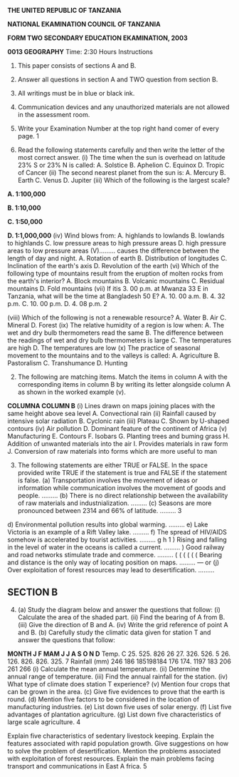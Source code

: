 **THE UNITED REPUBLIC OF TANZANIA**

**NATIONAL EKAMINATION COUNCIL OF TANZANIA**

**FORM TWO SECONDARY EDUCATION EKAMINATION, 2003**

**0013 GEOGRAPHY**
Time: 2:30 Hours
Instructions

1. This paper consists of sections A and B.

2. Answer all questions in section A and TWO question from section B.

3. All writings must be in blue or black ink.

4. Communication devices and any unauthorized materials are not allowed in the assessment room.

5. Write your Examination Number at the top right hand comer of every page.
1

1. Read the following statements carefully and then write the letter of the most correct answer.
(i) The time when the sun is overhead on latitude 23% S or 23% N is called:
A. Solstice
B. Aphelion
C. Equinox
D. Tropic of Cancer
(ii) The second nearest planet from the sun is:
A. Mercury
B. Earth
C. Venus
D. Jupiter
(iii) Which of the following is the largest scale?

**A. 1:100,000**

**B. 1:10,000**

**C. 1:50,000**

**D. 1:1,000,000**
(iv) Wind blows from:
A. highlands to lowlands
B. lowlands to highlands
C. low pressure areas to high pressure areas
D. high pressure areas to low pressure areas
(V)......... causes the difference between the length of day and night.
A. Rotation of earth
B. Distribution of longitudes
C. Inclination of the earth's axis
D. Revolution of the earth
(vi) Which of the following type of mountains result from the eruption of molten rocks from the earth's interior?
A. Block mountains
B. Volcanic mountains
C. Residual mountains
D. Fold mountains
(vii) If itis 3. 00 p.m. at Mwanza 33 E in Tanzania, what will be the time at Bangladesh 50 E?
A. 10. 00 a.m.
B. 4. 32 p.m.
C. 10. 00 p.m.
D. 4. 08 p.m.
2

(viii) Which of the following is not a renewable resource?
A. Water
B. Air
C. Mineral
D. Forest
(ix) The relative humidity of a region is low when:
A. The wet and dry bulb thermometers read the same
B. The difference between the readings of wet and dry bulb thermometers is large
C. The temperatures are high
D. The temperatures are low
(x) The practice of seasonal movement to the mountains and to the valleys is called:
A. Agriculture
B. Pastoralism
C. Transhumance
D. Hunting

2. The following are matching items. Match the items in column A with the corresponding items in column B by writing its letter alongside column A as shown in the worked example (v).

**COLUMNA COLUMN B**
(i) Lines drawn on maps joining places with the same height above sea level A. Convectional rain
(ii) Rainfall caused by intensive solar radiation B. Cyclonic rain
(iii) Plateau C. Shown by U-shaped contours
(iv) Air pollution D. Dominant feature of the continent of Africa
(v) Manufacturing E. Contours
F. Isobars
G. Planting trees and buming grass
H. Addition of unwanted materials into the air
I. Provides materials in raw form
J. Conversion of raw materials into forms which are more useful to man

3. The following statements are either TRUE or FALSE. In the space provided write TRUE if the statement is true and FALSE if the statement is false.
(a) Transportation involves the movement of ideas or information while communication involves the movement of goods and people. .........
(b) There is no direct relationship between the availability of raw materials and industnialization. .........
(c) Seasons are more pronounced between 2314 and 66% of latitude. .........
3

d) Environmental pollution results into global warming. .........
e) Lake Victoria is an example of a Rift Valley lake. .........
f) The spread of HIV/AIDS somehow is accelerated by tourist activities. .........
g h
1
) Rising and falling in the level of water in the oceans is called a current. .........
) Good railway and road networks stimulate trade and commerce. .........
(
(
(
(
(
(
Bearing and distance is the only way of locating position on maps. .........
— or
(j) Over exploitation of forest resources may lead to desertification. .........

## SECTION B

4. (a) Study the diagram below and answer the questions that follow:
(i) Calculate the area of the shaded part.
(ii) Find the bearing of A from B.
(iii) Give the direction of B and A.
(iv) Write the grid reference of point A and B.
(b) Carefully study the climatic data given for station T and answer the questions that follow:

**MONTH J F MAM J J A S O N D**
Temp. C 25. 525. 826 26 27. 326. 526. 5 26. 126. 826. 826. 325. 7
Rainfall (mm) 246 186 185198184 176 174. 1197 183 206 261 266
(i) Calculate the mean annual temperature.
(ii) Determine the annual range of temperature.
(iii) Find the annual rainfall for the station.
(iv) What type of climate does station T experience?
(v) Mention four crops that can be grown in the area.
(c) Give five evidences to prove that the earth is round.
(d) Mention five factors to be considered in the location of manufacturing industries.
(e) List down five uses of solar energy.
(f) List five advantages of plantation agriculture.
(g) List down five characteristics of large scale agriculture.
4

Explain five characteristics of sedentary livestock keeping.
Explain the features associated with rapid population growth.
Give suggestions on how to solve the problem of desertification.
Mention the problems associated with exploitation of forest resources.
Explain the main problems facing transport and communications in East A frica.
5